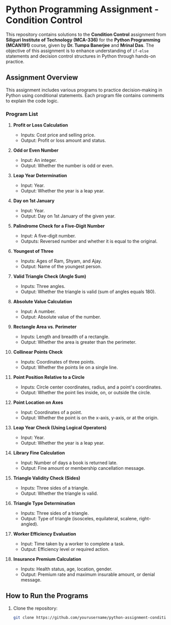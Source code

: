 
# Python Programming Assignment - Condition Control

This repository contains solutions to the **Condition Control** assignment from **Siliguri Institute of Technology (MCA-336)** for the **Python Programming (MCAN191)** course, given by **Dr. Tumpa Banerjee** and **Mrinal Das**. The objective of this assignment is to enhance understanding of `if-else` statements and decision control structures in Python through hands-on practice.

## Assignment Overview

This assignment includes various programs to practice decision-making in Python using conditional statements. Each program file contains comments to explain the code logic.

### Program List

1. **Profit or Loss Calculation**  
   - Inputs: Cost price and selling price.
   - Output: Profit or loss amount and status.

2. **Odd or Even Number**  
   - Input: An integer.
   - Output: Whether the number is odd or even.

3. **Leap Year Determination**  
   - Input: Year.
   - Output: Whether the year is a leap year.

4. **Day on 1st January**  
   - Input: Year.
   - Output: Day on 1st January of the given year.

5. **Palindrome Check for a Five-Digit Number**  
   - Input: A five-digit number.
   - Outputs: Reversed number and whether it is equal to the original.

6. **Youngest of Three**  
   - Inputs: Ages of Ram, Shyam, and Ajay.
   - Output: Name of the youngest person.

7. **Valid Triangle Check (Angle Sum)**  
   - Inputs: Three angles.
   - Output: Whether the triangle is valid (sum of angles equals 180).

8. **Absolute Value Calculation**  
   - Input: A number.
   - Output: Absolute value of the number.

9. **Rectangle Area vs. Perimeter**  
   - Inputs: Length and breadth of a rectangle.
   - Output: Whether the area is greater than the perimeter.

10. **Collinear Points Check**  
    - Inputs: Coordinates of three points.
    - Output: Whether the points lie on a single line.

11. **Point Position Relative to a Circle**  
    - Inputs: Circle center coordinates, radius, and a point's coordinates.
    - Output: Whether the point lies inside, on, or outside the circle.

12. **Point Location on Axes**  
    - Input: Coordinates of a point.
    - Output: Whether the point is on the x-axis, y-axis, or at the origin.

13. **Leap Year Check (Using Logical Operators)**  
    - Input: Year.
    - Output: Whether the year is a leap year.

14. **Library Fine Calculation**  
    - Input: Number of days a book is returned late.
    - Output: Fine amount or membership cancellation message.

15. **Triangle Validity Check (Sides)**  
    - Inputs: Three sides of a triangle.
    - Output: Whether the triangle is valid.

16. **Triangle Type Determination**  
    - Inputs: Three sides of a triangle.
    - Output: Type of triangle (isosceles, equilateral, scalene, right-angled).

17. **Worker Efficiency Evaluation**  
    - Input: Time taken by a worker to complete a task.
    - Output: Efficiency level or required action.

18. **Insurance Premium Calculation**  
    - Inputs: Health status, age, location, gender.
    - Output: Premium rate and maximum insurable amount, or denial message.

## How to Run the Programs

1. Clone the repository:
   ```bash
   git clone https://github.com/yourusername/python-assignment-condition-control.git
